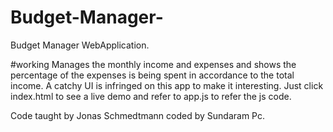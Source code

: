 # Budget-Manager-
Budget Manager WebApplication.


#working
Manages the monthly income and expenses and shows the percentage of the expenses is being spent in accordance to the total income.
A catchy UI is infringed on this app to make it interesting. Just click index.html to see a live demo and refer to app.js to refer the js code.

Code taught by Jonas Schmedtmann
coded by Sundaram Pc.


